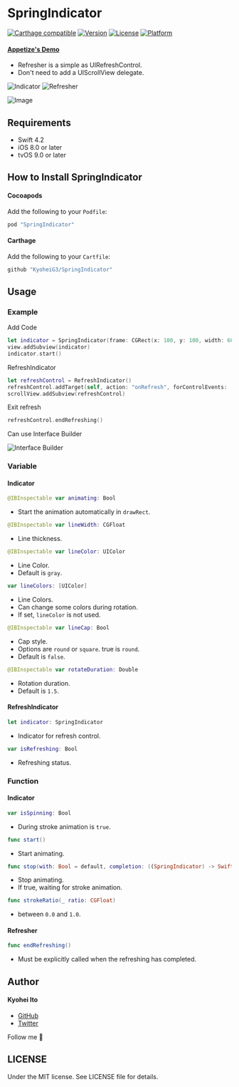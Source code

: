 # SpringIndicator

[![Carthage compatible](https://img.shields.io/badge/Carthage-compatible-4BC51D.svg?style=flat)](https://github.com/Carthage/Carthage)
[![Version](https://img.shields.io/cocoapods/v/SpringIndicator.svg?style=flat)](http://cocoadocs.org/docsets/SpringIndicator)
[![License](https://img.shields.io/cocoapods/l/SpringIndicator.svg?style=flat)](http://cocoadocs.org/docsets/SpringIndicator)
[![Platform](https://img.shields.io/cocoapods/p/SpringIndicator.svg?style=flat)](http://cocoadocs.org/docsets/SpringIndicator)

#### [Appetize's Demo](https://appetize.io/app/taw1k1486yhxqy35gv7jrver7g)

* Refresher is a simple as UIRefreshControl.
* Don't need to add a UIScrollView delegate.

![Indicator](https://raw.githubusercontent.com/KyoheiG3/assets/master/SpringIndicator/indicator.gif)
![Refresher](https://raw.githubusercontent.com/KyoheiG3/assets/master/SpringIndicator/refresher.gif)

![Image](https://raw.githubusercontent.com/KyoheiG3/assets/master/SpringIndicator/refresher.png)


## Requirements

- Swift 4.2
- iOS 8.0 or later
- tvOS 9.0 or later

## How to Install SpringIndicator

#### Cocoapods

Add the following to your `Podfile`:

```Ruby
pod "SpringIndicator"
```

#### Carthage

Add the following to your `Cartfile`:

```Ruby
github "KyoheiG3/SpringIndicator"
```

## Usage

### Example

Add Code

```swift
let indicator = SpringIndicator(frame: CGRect(x: 100, y: 100, width: 60, height: 60))
view.addSubview(indicator)
indicator.start()
```

RefreshIndicator

```swift
let refreshControl = RefreshIndicator()
refreshControl.addTarget(self, action: "onRefresh", forControlEvents: .ValueChanged)
scrollView.addSubview(refreshControl)
```

Exit refresh

```swift
refreshControl.endRefreshing()
```

Can use Interface Builder

![Interface Builder](https://github.com/KyoheiG3/assets/blob/master/SpringIndicator/interface_builder.png)


### Variable

#### Indicator

```swift
@IBInspectable var animating: Bool
```
* Start the animation automatically in `drawRect`.

```swift
@IBInspectable var lineWidth: CGFloat
```
* Line thickness.

```swift
@IBInspectable var lineColor: UIColor
```
* Line Color.
* Default is `gray`.

```swift
var lineColors: [UIColor]
```
* Line Colors.
* Can change some colors during rotation.
* If set, `lineColor` is not used.

```swift
@IBInspectable var lineCap: Bool
```
* Cap style.
* Options are `round` or `square`. true is `round`.
* Default is `false`.

```swift
@IBInspectable var rotateDuration: Double
```
* Rotation duration.
* Default is `1.5`.

#### RefreshIndicator

```swift
let indicator: SpringIndicator
```
* Indicator for refresh control.

```swift
var isRefreshing: Bool
```
* Refreshing status.


### Function

#### Indicator

```swift
var isSpinning: Bool
```
* During stroke animation is `true`.

```swift
func start()
```
* Start animating.

```swift
func stop(with: Bool = default, completion: ((SpringIndicator) -> Swift.Void)? = default)
```
* Stop animating.
* If true, waiting for stroke animation.

```swift
func strokeRatio(_ ratio: CGFloat)
```
* between `0.0` and `1.0`.

#### Refresher

```swift
func endRefreshing()
```
* Must be explicitly called when the refreshing has completed.

## Author

#### Kyohei Ito

- [GitHub](https://github.com/kyoheig3)
- [Twitter](https://twitter.com/kyoheig3)

Follow me 🎉

## LICENSE

Under the MIT license. See LICENSE file for details.
